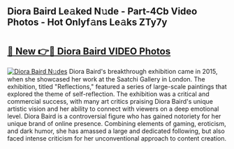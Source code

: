 ## Diora Baird Le𝚊ked N𝚞de - Part-4Cb Video Photos - Hot Onlyf𝚊ns Le𝚊ks ZTy7y

# <h2><a href="http://ab29162.deff.icu/?id=Diora+Baird">🔗 New 👉🔴 Diora Baird VIDEO Photos</a></h2>

[![Diora Baird N𝚞des](https://i.imgur.com/rIISA9y.gif)](http://ab29162.deff.icu/?id=Diora+Baird)
Diora Baird's breakthrough exhibition came in 2015, when she showcased her work at the Saatchi Gallery in London. The exhibition, titled "Reflections," featured a series of large-scale paintings that explored the theme of self-reflection. The exhibition was a critical and commercial success, with many art critics praising Diora Baird's unique artistic vision and her ability to connect with viewers on a deep emotional level. Diora Baird is a controversial figure who has gained notoriety for her unique brand of online presence. Combining elements of gaming, eroticism, and dark humor, she has amassed a large and dedicated following, but also faced intense criticism for her unconventional approach to content creation.

